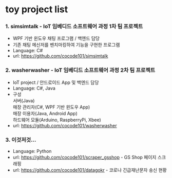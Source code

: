 # toy project list
### 1. simsimtalk - IoT 임베디드 소프트웨어 과정 1차 팀 프로젝트
* WPF 기반 윈도우 채팅 프로그램 / 백엔드 담당
* 기존 채팅 메신저를 벤치마킹하여 기능을 구현한 프로그램
* Language: C#
* url: https://github.com/cocode101/simsimtalk

### 2. washerwasher - IoT 임베디드 소프트웨어 과정 2차 팀 프로젝트
* IoT project / 안드로이드 App 및 백엔드 담당
* Language: C#, Java
* 구성  <br>
        서버(Java) <br>
        매장 관리자(C#, WPF 기반 윈도우 App) <br>
        매장 이용자(Java, Android App) <br>
        하드웨어 모듈(Arduino, RaspberryPi, Xbee) <br>
* url: https://github.com/cocode101/washerwasher

### 3. 이것저것...
* Language: Python
* url: https://github.com/cocode101/scraper_gsshop - GS Shop 페이지 스크래핑
* url: https://github.com/cocode101/datagokr - 코로나 긴급재난문자 송신 현황 
